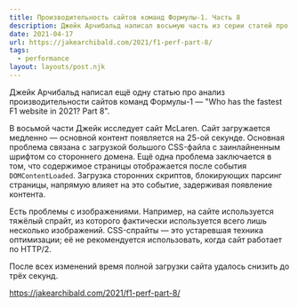 ```yaml
---
title: Производительность сайтов команд Формулы-1. Часть 8
description: Джейк Арчибальд написал восьмую часть из серии статей про производительность сайтов команд Формулы-1
date: 2021-04-17
url: https://jakearchibald.com/2021/f1-perf-part-8/
tags:
  - performance
layout: layouts/post.njk
---
```

Джейк Арчибальд написал ещё одну статью про анализ производительности сайтов команд Формулы-1 — "Who has the fastest F1 website in 2021? Part 8".

В восьмой части Джейк исследует сайт McLaren. Сайт загружается медленно — основной контент появляется на 25-ой секунде. Основная проблема связана с загрузкой большого CSS-файла с заинлайненным шрифтом со стороннего домена. Ещё одна проблема заключается в том, что содержимое страницы отображается после события `DOMContentLoaded`. Загрузка сторонних скриптов, блокирующих парсинг страницы, напрямую влияет на это событие, задерживая появление контента.

Есть проблемы с изображениями. Например, на сайте используется тяжёлый спрайт, из которого фактически используется всего лишь несколько изображений. CSS-спрайты — это устаревшая техника оптимизации; её не рекомендуется использовать, когда сайт работает по HTTP/2.

После всех изменений время полной загрузки сайта удалось снизить до трёх секунд.

https://jakearchibald.com/2021/f1-perf-part-8/
